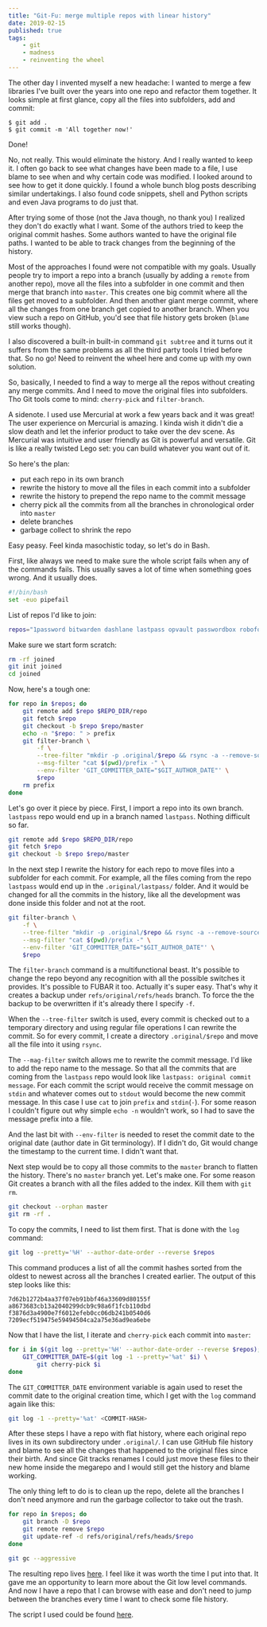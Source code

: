 ```yaml
---
title: "Git-Fu: merge multiple repos with linear history"
date: 2019-02-15
published: true
tags:
    - git
    - madness
    - reinventing the wheel
---
```


The other day I invented myself a new headache: I wanted to merge a few libraries I've built over the years into one repo and refactor them together. It looks simple at first glance, copy all the files into subfolders, add and commit:

```shell
$ git add .
$ git commit -m 'All together now!'
```

Done!

No, not really. This would eliminate the history. And I really wanted to keep it. I often go back to see what changes have been made to a file, I use blame to see when and why certain code was modified. I looked around to see how to get it done quickly. I found a whole bunch blog posts describing similar undertakings. I also found code snippets, shell and Python scripts and even Java programs to do just that.

After trying some of those (not the Java though, no thank you) I realized they don't do exactly what I want. Some of the authors tried to keep the original commit hashes. Some authors wanted to have the original file paths. I wanted to be able to track changes from the beginning of the history.

Most of the approaches I found were not compatible with my goals. Usually people try to import a repo into a branch (usually by adding a `remote` from another repo), move all the files into a subfolder in one commit and then merge that branch into `master`. This creates one big commit where all the files get moved to a subfolder. And then another giant merge commit, where all the changes from one branch get copied to another branch. When you view such a repo on GitHub, you'd see that file history gets broken (`blame` still works though).

I also discovered a built-in built-in command `git subtree` and it turns out it suffers from the same problems as all the third party tools I tried before that. So no go! Need to reinvent the wheel here and come up with my own solution.

So, basically, I needed to find a way to merge all the repos without creating any merge commits. And I need to move the original files into subfolders. Tho Git tools come to mind: `cherry-pick` and `filter-branch`.

A sidenote. I used use Mercurial at work a few years back and it was great! The user experience on Mercurial is amazing. I kinda wish it didn't die a slow death and let the inferior product to take over the dev scene. As Mercurial was intuitive and user friendly as Git is powerful and versatile. Git is like a really twisted Lego set: you can build whatever you want out of it.

So here's the plan:

- put each repo in its own branch
- rewrite the history to move all the files in each commit into a subfolder
- rewrite the history to prepend the repo name to the commit message
- cherry pick all the commits from all the branches in chronological order into `master`
- delete branches
- garbage collect to shrink the repo

Easy peasy. Feel kinda masochistic today, so let's do in Bash.

First, like always we need to make sure the whole script fails when any of the commands fails. This usually saves a lot of time when something goes wrong. And it usually does.

```bash
#!/bin/bash
set -euo pipefail
```

List of repos I'd like to join:

```bash
repos="1password bitwarden dashlane lastpass opvault passwordbox roboform stickypassword truekey zoho-vault"
```

Make sure we start form scratch:

```bash
rm -rf joined
git init joined
cd joined
```

Now, here's a tough one:

```bash
for repo in $repos; do
    git remote add $repo $REPO_DIR/repo
    git fetch $repo
    git checkout -b $repo $repo/master
    echo -n "$repo: " > prefix
    git filter-branch \
        -f \
        --tree-filter "mkdir -p .original/$repo && rsync -a --remove-source-files ./ .original/$repo/" \
        --msg-filter "cat $(pwd)/prefix -" \
        --env-filter 'GIT_COMMITTER_DATE="$GIT_AUTHOR_DATE"' \
        $repo
    rm prefix
done
```

Let's go over it piece by piece. First, I import a repo into its own branch. `lastpass` repo would end up in a branch named `lastpass`. Nothing difficult so far.

```bash
git remote add $repo $REPO_DIR/repo
git fetch $repo
git checkout -b $repo $repo/master
```

In the next step I rewrite the history for each repo to move files into a subfolder for each commit. For example, all the files coming from the repo `lastpass` would end up in the `.original/lastpass/` folder. And it would be changed for all the commits in the history, like all the development was done inside this folder and not at the root.

```bash
git filter-branch \
    -f \
    --tree-filter "mkdir -p .original/$repo && rsync -a --remove-source-files ./ .original/$repo/" \
    --msg-filter "cat $(pwd)/prefix -" \
    --env-filter 'GIT_COMMITTER_DATE="$GIT_AUTHOR_DATE"' \
    $repo
```

The `filter-branch` command is a multifunctional beast. It's possible to change the repo beyond any recognition with all the possible switches it provides. It's possible to FUBAR it too. Actually it's super easy. That's why it creates a backup under `refs/original/refs/heads` branch. To force the the backup to be overwritten if it's already there I specify `-f`.

When the `--tree-filter` switch is used, every commit is checked out to a temporary directory and using regular file operations I can rewrite the commit. So for every commit, I create a directory `.original/$repo` and move all the file into it using `rsync`.

The `--mag-filter` switch allows me to rewrite the commit message. I'd like to add the repo name to the message. So that all the commits that are coming from the `lastpass` repo would look like `lastpass: original commit message`. For each commit the script would receive the commit message on `stdin` and whatever comes out to `stdout` would become the new commit message. In this case I use `cat` to join `prefix` and `stdin`(`-`). For some reason I couldn't figure out why simple `echo -n` wouldn't work, so I had to save the message prefix into a file.

And the last bit with `--env-filter` is needed to reset the commit date to the original date (author date in Git terminology). If I didn't do, Git would change the timestamp to the current time. I didn't want that.

Next step would be to copy all those commits to the `master` branch to flatten the history. There's no `master` branch yet. Let's make one. For some reason Git creates a branch with all the files added to the index. Kill them with `git rm`.

```bash
git checkout --orphan master
git rm -rf .
```

To copy the commits, I need to list them first. That is done with the `log` command:

```bash
git log --pretty='%H' --author-date-order --reverse $repos
```

This command produces a list of all the commit hashes sorted from the oldest to newest across all the branches I created earlier. The output of this step looks like this:

```
7d62b1272b4aa37f07eb91bbf46a33609d80155f
a8673683cb13a2040299dcb9c98a6f1fcb110dbd
f3876d3a4900e7f6012efeb0cc06db241b0540d6
7209ecf519475e59494504ca2a75e36ad9ea6ebe
```

Now that I have the list, I iterate and `cherry-pick` each commit into `master`:

```bash
for i in $(git log --pretty='%H' --author-date-order --reverse $repos); do
    GIT_COMMITTER_DATE=$(git log -1 --pretty='%at' $i) \
        git cherry-pick $i
done
```

The `GIT_COMMITTER_DATE` environment variable is again used to reset the commit date to the original creation time, which I get with the `log` command again like this:

```bash
git log -1 --pretty='%at' <COMMIT-HASH>
```

After these steps I have a repo with flat history, where each original repo lives in its own subdirectory under `.original/`. I can use GitHub file history and blame to see all the changes that happened to the original files since their birth. And since Git tracks renames I could just move these files to their new home inside the megarepo and I would still get the history and blame working.

The only thing left to do is to clean up the repo, delete all the branches I don't need anymore and run the garbage collector to take out the trash.

```bash
for repo in $repos; do
    git branch -D $repo
    git remote remove $repo
    git update-ref -d refs/original/refs/heads/$repo
done

git gc --aggressive
```

The resulting repo lives [here](https://github.com/detunized/password-manager-access). I feel like it was worth the time I put into that. It gave me an opportunity to learn more about the Git low level commands. And now I have a repo that I can browse with ease and don't need to jump between the branches every time I want to check some file history.

The script I used could be found [here](https://gist.github.com/detunized/7c41718863ab94e7072f99a55a5bf9d4).
